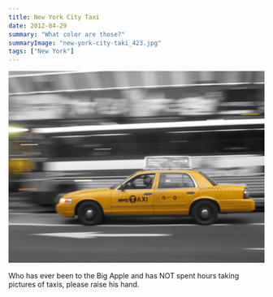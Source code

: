 ```yaml
---
title: New York City Taxi
date: 2012-04-29
summary: "What color are those?"
summaryImage: "new-york-city-taki_423.jpg"
tags: ["New York"]
---
```


![](new-york-city-taki_423.jpg)

Who has ever been to the Big Apple and has NOT spent hours taking pictures of taxis, please raise his hand.